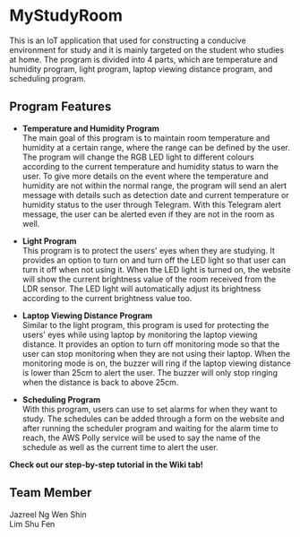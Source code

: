 # MyStudyRoom
This is an IoT application that used for constructing a conducive environment for study and it is mainly targeted on the student who studies at home. The program is divided into 4 parts, which are temperature and humidity program, light program, laptop viewing distance program, and scheduling program.

## Program Features
* **Temperature and Humidity Program**
<br> The main goal of this program is to maintain room temperature and humidity at a certain range, where the range can be defined by the user. The program will change the RGB LED light to different colours according to the current temperature and humidity status to warn the user. To give more details on the event where the temperature and humidity are not within the normal range, the program will send an alert message with details such as detection date and current temperature or humidity status to the user through Telegram. With this Telegram alert message, the user can be alerted even if they are not in the room as well.

* **Light Program**
<br> This program is to protect the users' eyes when they are studying. It provides an option to turn on and turn off the LED light so that user can turn it off when not using it. When the LED light is turned on, the website will show the current brightness value of the room received from the LDR sensor. The LED light will automatically adjust its brightness according to the current brightness value too.

* **Laptop Viewing Distance Program**
<br> Similar to the light program, this program is used for protecting the users' eyes while using laptop by monitoring the laptop viewing distance. It provides an option to turn off monitoring mode so that the user can stop monitoring when they are not using their laptop. When the monitoring mode is on, the buzzer will ring if the laptop viewing distance is lower than 25cm to alert the user. The buzzer will only stop ringing when the distance is back to above 25cm.

* **Scheduling Program**
<br> With this program, users can use to set alarms for when they want to study. The schedules can be added through a form on the website and after running the scheduler program and waiting for the alarm time to reach, the AWS Polly service will be used to say the name of the schedule as well as the current time to alert the user.

**Check out our step-by-step tutorial in the Wiki tab!**

## Team Member
Jazreel Ng Wen Shin <br>
Lim Shu Fen
